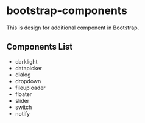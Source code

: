 bootstrap-components
====================
This is design for additional component in Bootstrap.

## Components List
* darklight
* datapicker
* dialog
* dropdown
* fileuploader
* floater
* slider
* switch
* notify
